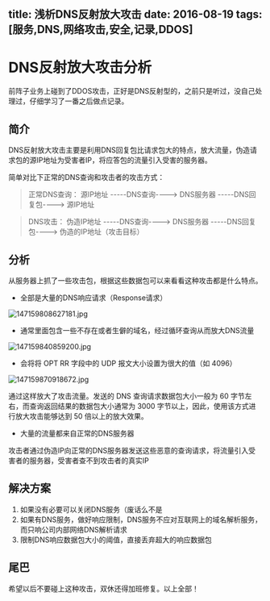 title: 浅析DNS反射放大攻击
date: 2016-08-19
tags: [服务,DNS,网络攻击,安全,记录,DDOS]
----

<!-- more -->
# DNS反射放大攻击分析
前阵子业务上碰到了DDOS攻击，正好是DNS反射型的，之前只是听过，没自己处理过，仔细学习了一番之后做点记录。



## 简介
DNS反射放大攻击主要是利用DNS回复包比请求包大的特点，放大流量，伪造请求包的源IP地址为受害者IP，将应答包的流量引入受害的服务器。

简单对比下正常的DNS查询和攻击者的攻击方式：

>正常DNS查询：
源IP地址 -----DNS查询----> DNS服务器 -----DNS回复包----> 源IP地址

>DNS攻击：
伪造IP地址 -----DNS查询----> DNS服务器 -----DNS回复包----> 伪造的IP地址（攻击目标）

## 分析
从服务器上抓了一些攻击包，根据这些数据包可以来看看这种攻击都是什么特点。

-  全部是大量的DNS响应请求（Response请求）

![147159808627181.jpg](http://7sbxd0.com1.z0.glb.clouddn.com/147159808627181.jpg?imageView2/0/format/jpg)

- 通常里面包含一些不存在或者生僻的域名，经过循环查询从而放大DNS流量

![147159840859200.jpg](http://7sbxd0.com1.z0.glb.clouddn.com/147159840859200.jpg?imageView2/0/format/jpg)


- 会将将 OPT RR 字段中的 UDP 报文大小设置为很大的值（如 4096）

![147159870918672.jpg](http://7sbxd0.com1.z0.glb.clouddn.com/147159870918672.jpg?imageView2/0/format/jpg)

通过这样放大了攻击流量。发送的 DNS 查询请求数据包大小一般为 60 字节左右，而查询返回结果的数据包大小通常为 3000 字节以上，因此，使用该方式进行放大攻击能够达到 50 倍以上的放大效果。

- 大量的流量都来自正常的DNS服务器

攻击者通过伪造IP向正常的DNS服务器发送这些恶意的查询请求，将流量引入受害者的服务器，受害者查不到攻击者的真实IP


## 解决方案

1. 如果没有必要可以关闭DNS服务（废话么不是
2. 如果有DNS服务，做好响应限制，DNS服务不应对互联网上的域名解析服务，而只响公司内部网络DNS解析请求
3. 限制DNS响应数据包大小的阈值，直接丢弃超大的响应数据包


## 尾巴
希望以后不要碰上这种攻击，双休还得加班修复。以上全部！

